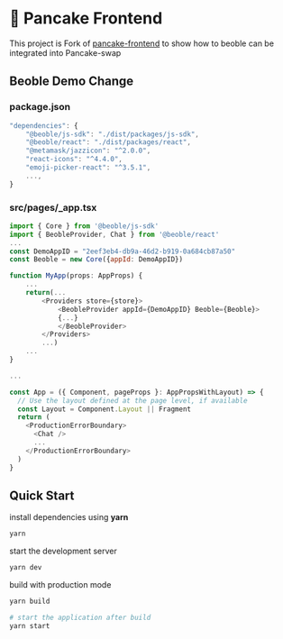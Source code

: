 # 🥞 Pancake Frontend

This project is Fork of [pancake-frontend](https://github.com/pancakeswap/pancake-frontend) to show how to beoble can be integrated into Pancake-swap

## Beoble Demo Change

### package.json

```js
"dependencies": {
    "@beoble/js-sdk": "./dist/packages/js-sdk",
    "@beoble/react": "./dist/packages/react",
    "@metamask/jazzicon": "^2.0.0",
    "react-icons": "^4.4.0",
    "emoji-picker-react": "^3.5.1",
    ...,
}
```

### src/pages/\_app.tsx

```js
import { Core } from '@beoble/js-sdk'
import { BeobleProvider, Chat } from '@beoble/react'
...
const DemoAppID = "2eef3eb4-db9a-46d2-b919-0a684cb87a50"
const Beoble = new Core({appId: DemoAppID})

function MyApp(props: AppProps) {
    ...
    return(...
        <Providers store={store}>
            <BeobleProvider appId={DemoAppID} Beoble={Beoble}>
            {...}
            </BeobleProvider>
        </Providers>
        ...)
    ...
}

...

const App = ({ Component, pageProps }: AppPropsWithLayout) => {
  // Use the layout defined at the page level, if available
  const Layout = Component.Layout || Fragment
  return (
    <ProductionErrorBoundary>
      <Chat />
      ...
    </ProductionErrorBoundary>
  )
}
```

## Quick Start

install dependencies using **yarn**

```sh
yarn
```

start the development server

```sh
yarn dev
```

build with production mode

```sh
yarn build

# start the application after build
yarn start
```
